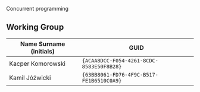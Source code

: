  Concurrent programming

## Working Group

| Name Surname (initials) | GUID                                     |
| ----------------------- | ---------------------------------------- |
| Kacper Komorowski       | `{ACAA8DCC-F054-4261-8CDC-8583E50F8B28}` |
| Kamil Jóźwicki          | `{63BB8061-FD76-4F9C-B517-FE1B6510C0A9}` |
